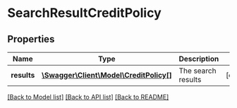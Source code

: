 # SearchResultCreditPolicy

## Properties
Name | Type | Description | Notes
------------ | ------------- | ------------- | -------------
**results** | [**\Swagger\Client\Model\CreditPolicy[]**](CreditPolicy.md) | The search results | [optional] 

[[Back to Model list]](../README.md#documentation-for-models) [[Back to API list]](../README.md#documentation-for-api-endpoints) [[Back to README]](../README.md)


